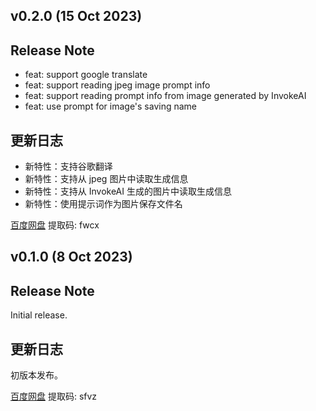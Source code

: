 ## v0.2.0 (15 Oct 2023)

## Release Note

* feat: support google translate
* feat: support reading jpeg image prompt info
* feat: support reading prompt info from image generated by InvokeAI
* feat: use prompt for image's saving name

## 更新日志

* 新特性：支持谷歌翻译
* 新特性：支持从 jpeg 图片中读取生成信息
* 新特性：支持从 InvokeAI 生成的图片中读取生成信息
* 新特性：使用提示词作为图片保存文件名

[百度网盘](https://pan.baidu.com/s/17kXBYXORlYYXC3Yoya044g) 提取码: fwcx 

## v0.1.0 (8 Oct 2023)

## Release Note

Initial release.

## 更新日志

初版本发布。

[百度网盘](https://pan.baidu.com/s/1_t5setIbFZYR1hDg7kkBWA) 提取码: sfvz
